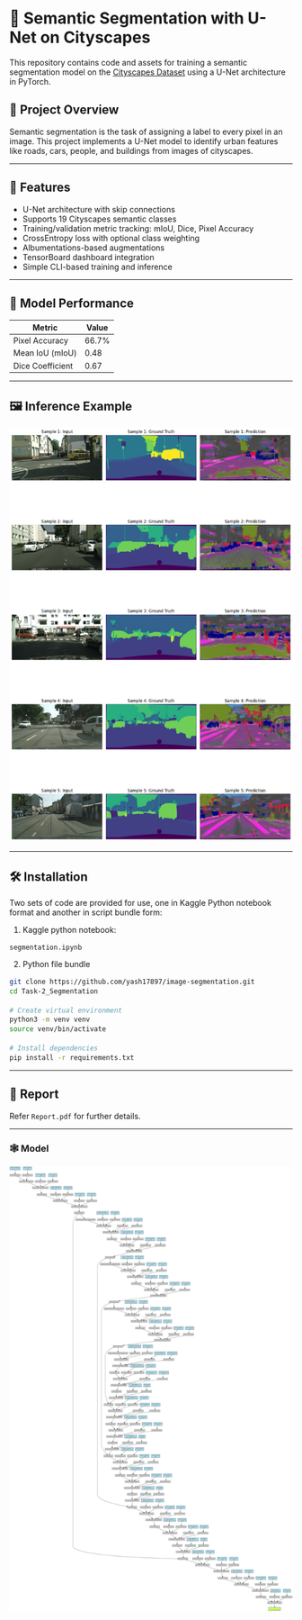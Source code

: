 # 🧠 Semantic Segmentation with U-Net on Cityscapes

This repository contains code and assets for training a semantic segmentation model on the [Cityscapes Dataset](https://www.cityscapes-dataset.com/) using a U-Net architecture in PyTorch.

## 📌 Project Overview

Semantic segmentation is the task of assigning a label to every pixel in an image. This project implements a U-Net model to identify urban features like roads, cars, people, and buildings from images of cityscapes.

---

## 🚀 Features

- U-Net architecture with skip connections
- Supports 19 Cityscapes semantic classes
- Training/validation metric tracking: mIoU, Dice, Pixel Accuracy
- CrossEntropy loss with optional class weighting
- Albumentations-based augmentations
- TensorBoard dashboard integration
- Simple CLI-based training and inference

---

## 🧪 Model Performance

| Metric           | Value       |
|------------------|-------------|
| Pixel Accuracy   | 66.7%       |
| Mean IoU (mIoU)  | 0.48        |
| Dice Coefficient | 0.67        |

---

## 🖼️ Inference Example

![](aa.png) 

---

## 🛠️ Installation

Two sets of code are provided for use, one in Kaggle Python notebook format and another in script bundle form: 

1. Kaggle python notebook:

```
segmentation.ipynb
```

2. Python file bundle
```bash
git clone https://github.com/yash17897/image-segmentation.git
cd Task-2_Segmentation

# Create virtual environment
python3 -m venv venv
source venv/bin/activate

# Install dependencies
pip install -r requirements.txt
```

---

## 📑 Report

Refer `Report.pdf` for further details.

---

### 🕸️ Model

![U-Net](unet_graph.png) 
